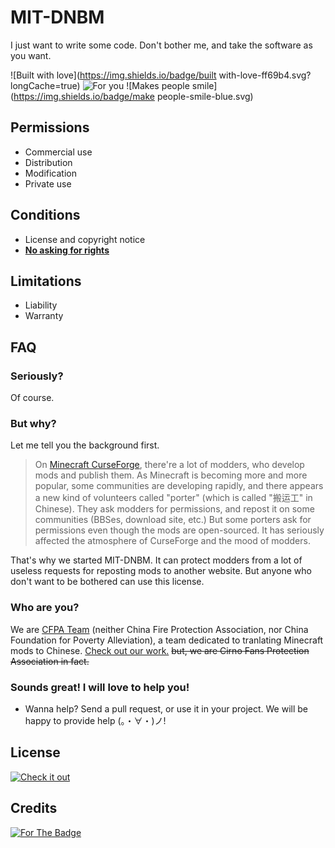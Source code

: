 # MIT-DNBM

I just want to write some code. Don't bother me, and take the software as you want.

![Built with love](https://img.shields.io/badge/built with-love-ff69b4.svg?longCache=true) ![For you](https://img.shields.io/badge/for-you-000000.svg?longCache=true) ![Makes people smile](https://img.shields.io/badge/make people-smile-blue.svg)

## Permissions

- Commercial use
- Distribution
- Modification
- Private use

## Conditions

- License and copyright notice
- [**No asking for rights**](#FAQ)

## Limitations

- Liability
- Warranty

## FAQ

### Seriously?
Of course.



### But why?
Let me tell you the background first.

> On [Minecraft CurseForge](https://minecraft.curseforge.com/), there're a lot of modders, who develop mods and publish them. As Minecraft is becoming more and more popular, some communities are developing rapidly, and there appears a new kind of volunteers called "porter" (which is called "搬运工" in Chinese). They ask modders for permissions, and repost it on some communities (BBSes, download site, etc.) But some porters ask for permissions even though the mods are open-sourced. It has seriously affected the atmosphere of CurseForge and the mood of modders.

That's why we started MIT-DNBM. It can protect modders from a lot of useless requests for reposting mods to another website. But anyone who don't want to be bothered can use this license.



### Who are you?
We are [CFPA Team](https://cfpa.team/) (neither China Fire Protection Association, nor China Foundation for Poverty Alleviation), a team dedicated to tranlating Minecraft mods to Chinese. [Check out our work.](https://github.com/CFPAOrg/Minecraft-Mod-Language-Package)
~~but, we are Cirno Fans Protection Association in fact.~~



### Sounds great! I will love to help you!
- Wanna help? Send a pull request, or use it in your project. We will be happy to provide help (。・∀・)ノ!

## License

[![Check it out](https://forthebadge.com/images/badges/check-it-out.svg)](https://github.com/CFPAOrg/MIT-DO-NOT-BOTHER-ME/blob/master/LICENSE)

## Credits

[![For The Badge](https://forthebadge.com/images/badges/uses-badges.svg)](https://forthebadge.com)
